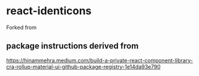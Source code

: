 # react-identicons

Forked from

## package instructions derived from

https://hinammehra.medium.com/build-a-private-react-component-library-cra-rollup-material-ui-github-package-registry-1e14da93e790
